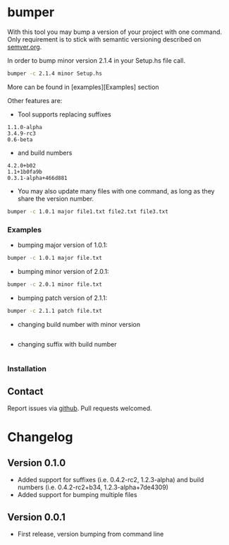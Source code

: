 bumper
======

With this tool you may bump a version of your project with one command. Only requirement is to stick with semantic versioning described on [semver.org](http://semver.org).

In order to bump minor version 2.1.4 in your Setup.hs file call.

```bash
bumper -c 2.1.4 minor Setup.hs
```
More can be found in [examples][Examples] section

Other features are:

* Tool supports replacing suffixes

```
1.1.0-alpha
3.4.9-rc3
0.6-beta
```
* and build numbers

```
4.2.0+b02
1.1+1b0fa9b
0.3.1-alpha+466d881
```

* You may also update many files with one command, as long as they share the version number.

```bash
bumper -c 1.0.1 major file1.txt file2.txt file3.txt
```

### Examples

* bumping major version of 1.0.1:

```bash
bumper -c 1.0.1 major file.txt
```

* bumping minor version of 2.0.1:

```bash
bumper -c 2.0.1 minor file.txt
```

* bumping patch version of 2.1.1:

```bash
bumper -c 2.1.1 patch file.txt
```

* changing build number with minor version

```bash
```

* changing suffix with build number

```bash
```

### Installation

## Contact

Report issues via [github](https://github.com/inirudebwoy/bumper/issues). Pull requests welcomed.

# Changelog

## Version 0.1.0

* Added support for suffixes (i.e. 0.4.2-rc2, 1.2.3-alpha) and build numbers (i.e. 0.4.2-rc2+b34, 1.2.3-alpha+7de4309)
* Added support for bumping multiple files

## Version 0.0.1

* First release, version bumping from command line
